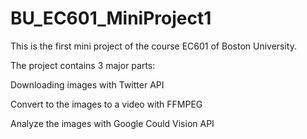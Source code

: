 # BU_EC601_MiniProject1

This is the first mini project of the course EC601 of Boston University.


The project contains 3 major parts:

  Downloading images with Twitter API
  
  Convert to the images to a video with FFMPEG
  
  Analyze the images with Google Could Vision API 
